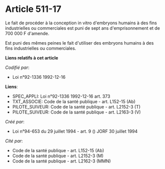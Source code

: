 # Article 511-17

Le fait de procéder à la conception in vitro d'embryons humains à des fins industrielles ou commerciales est puni de sept ans
d'emprisonnement et de 700 000 F d'amende.

Est puni des mêmes peines le fait d'utiliser des embryons humains à des fins industrielles ou commerciales.

**Liens relatifs à cet article**

_Codifié par_:

  - Loi n°92-1336 1992-12-16

**Liens**:

  - SPEC_APPLI: Loi n°92-1336 1992-12-16 art. 373
  - TXT_ASSOCIE: Code de la santé publique - art. L152-15 (Ab)
  - PILOTE_SUIVEUR: Code de la santé publique - art. L2152-3 (T)
  - PILOTE_SUIVEUR: Code de la santé publique - art. L2163-3 (V)

_Créé par_:

  - Loi n°94-653 du 29 juillet 1994 - art. 9 () JORF 30 juillet 1994

_Cité par_:

  - Code de la santé publique - art. L152-15 (Ab)
  - Code de la santé publique - art. L2152-3 (M)
  - Code de la santé publique - art. L2162-3 (MMN)
